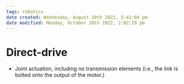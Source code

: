 ```yaml
---
tags: robotics
date created: Wednesday, August 10th 2022, 5:41:04 pm
date modified: Monday, October 10th 2022, 2:02:29 pm
---
```


# Direct-drive
- Joint actuation, including no transmission elements (i.e., the link is bolted onto the output of the motor.)



